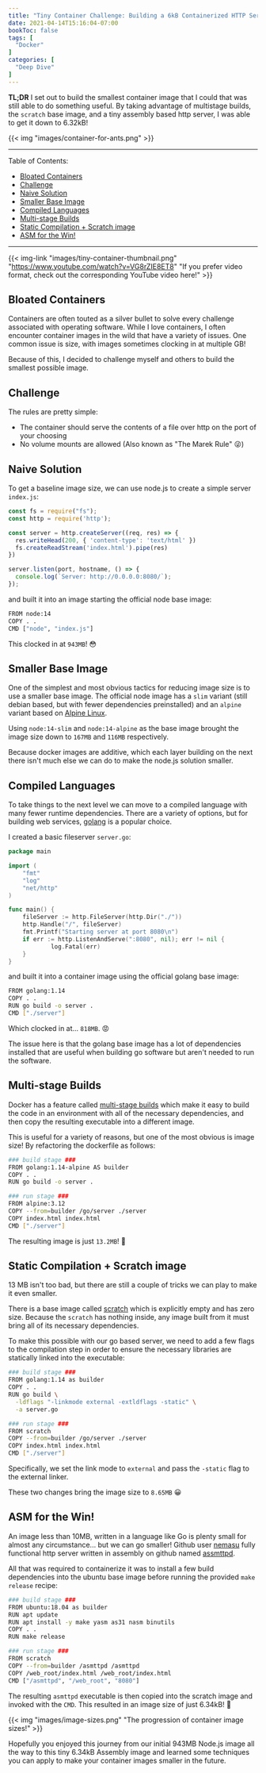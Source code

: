 ```yaml
---
title: "Tiny Container Challenge: Building a 6kB Containerized HTTP Server!"
date: 2021-04-14T15:16:04-07:00
bookToc: false
tags: [
  "Docker"
]
categories: [
  "Deep Dive"
]
---
```


**TL;DR** I set out to build the smallest container image that I could that was still able to do something useful. By taking advantage of multistage builds, the `scratch` base image, and a tiny assembly based http server, I was able to get it down to 6.32kB!

{{< img "images/container-for-ants.png" >}}


<!--more-->

---

Table of Contents:
- [Bloated Containers](#bloated-containers)
- [Challenge](#challenge)
- [Naive Solution](#naive-solution)
- [Smaller Base Image](#smaller-base-image)
- [Compiled Languages](#compiled-languages)
- [Multi-stage Builds](#multi-stage-builds)
- [Static Compilation + Scratch image](#static-compilation--scratch-image)
- [ASM for the Win!](#asm-for-the-win)

--- 

{{< img-link "images/tiny-container-thumbnail.png" "https://www.youtube.com/watch?v=VG8rZIE8ET8" "If you prefer video format, check out the corresponding YouTube video here!" >}}

## Bloated Containers
Containers are often touted as a silver bullet to solve every challenge associated with operating software. While I love containers, I often encounter container images in the wild that have a variety of issues. One common issue is size, with images sometimes clocking in at multiple GB!

Because of this, I decided to challenge myself and others to build the smallest possible image.

## Challenge

The rules are pretty simple:
- The container should serve the contents of a file over http on the port of your choosing
- No volume mounts are allowed (Also known as "The Marek Rule" 😜)

## Naive Solution

To get a baseline image size, we can use node.js to create a simple server `index.js`:

```js
const fs = require("fs");
const http = require('http');

const server = http.createServer((req, res) => {
  res.writeHead(200, { 'content-type': 'text/html' })
  fs.createReadStream('index.html').pipe(res)
})

server.listen(port, hostname, () => {
  console.log(`Server: http://0.0.0.0:8080/`);
});
```
and built it into an image starting the official node base image:

```bash
FROM node:14
COPY . .
CMD ["node", "index.js"]
```

This clocked in at `943MB`! 😳

## Smaller Base Image

One of the simplest and most obvious tactics for reducing image size is to use a smaller base image. The official node image has a `slim` variant (still debian based, but with fewer dependencies preinstalled) and an `alpine` variant based on [Alpine Linux](https://alpinelinux.org/).

Using `node:14-slim` and `node:14-alpine` as the base image brought the image size down to `167MB` and `116MB` respectively.

Because docker images are additive, which each layer building on the next there isn't much else we can do to make the node.js solution smaller.

## Compiled Languages

To take things to the next level we can move to a compiled language with many fewer runtime dependencies. There are a variety of options, but for building web services, [golang](https://golang.org/) is a popular choice.

I created a basic fileserver `server.go`:

```go
package main

import (
	"fmt"
	"log"
	"net/http"
)

func main() {
	fileServer := http.FileServer(http.Dir("./"))
	http.Handle("/", fileServer)
	fmt.Printf("Starting server at port 8080\n")
	if err := http.ListenAndServe(":8080", nil); err != nil {
			log.Fatal(err)
	}
}
```
and built it into a container image using the official golang base image:
```bash
FROM golang:1.14
COPY . .
RUN go build -o server .
CMD ["./server"]
```
Which clocked in at... `818MB`. 😡

The issue here is that the golang base image has a lot of dependencies installed that are useful when building go software but aren't needed to run the software.

## Multi-stage Builds

Docker has a feature called [multi-stage builds](https://docs.docker.com/develop/develop-images/multistage-build/) which make it easy to build the code in an environment with all of the necessary dependencies, and then copy the resulting executable into a different image.

This is useful for a variety of reasons, but one of the most obvious is image size! By refactoring the dockerfile as follows:

```bash
### build stage ###
FROM golang:1.14-alpine AS builder
COPY . .
RUN go build -o server .

### run stage ###
FROM alpine:3.12
COPY --from=builder /go/server ./server
COPY index.html index.html
CMD ["./server"]
```

The resulting image is just `13.2MB`! 🙂

## Static Compilation + Scratch image

13 MB isn't too bad, but there are still a couple of tricks we can play to make it even smaller.

There is a base image called [scratch](https://hub.docker.com/_/scratch) which is explicitly empty and has zero size. Because the `scratch` has nothing inside, any image built from it must bring all of its necessary dependencies. 

To make this possible with our go based server, we need to add a few flags to the compilation step in order to ensure the necessary libraries are statically linked into the executable:

```bash
### build stage ###
FROM golang:1.14 as builder
COPY . .
RUN go build \
  -ldflags "-linkmode external -extldflags -static" \
  -a server.go

### run stage ###
FROM scratch
COPY --from=builder /go/server ./server
COPY index.html index.html
CMD ["./server"]
```

Specifically, we set the link mode to `external` and pass the `-static` flag to the external linker.

These two changes bring the image size to `8.65MB` 😀

## ASM for the Win!

An image less than 10MB, written in a language like Go is plenty small for almost any circumstance... but we can go smaller! Github user [nemasu](https://github.com/nemasu) fully functional http server written in assembly on github named [assmttpd](https://github.com/nemasu/asmttpd).

All that was required to containerize it was to install a few build dependencies into the ubuntu base image before running the provided `make release` recipe:

```bash
### build stage ###
FROM ubuntu:18.04 as builder
RUN apt update
RUN apt install -y make yasm as31 nasm binutils 
COPY . .
RUN make release

### run stage ###
FROM scratch
COPY --from=builder /asmttpd /asmttpd
COPY /web_root/index.html /web_root/index.html
CMD ["/asmttpd", "/web_root", "8080"] 
```

The resulting `asmttpd` executable is then copied into the scratch image and invoked with the `CMD`. This resulted in an image size of just 6.34kB! 🥳

{{< img "images/image-sizes.png" "The progression of container image sizes!" >}}

Hopefully you enjoyed this journey from our initial 943MB Node.js image all the way to this tiny 6.34kB Assembly image and learned some techniques you can apply to make your container images smaller in the future.


